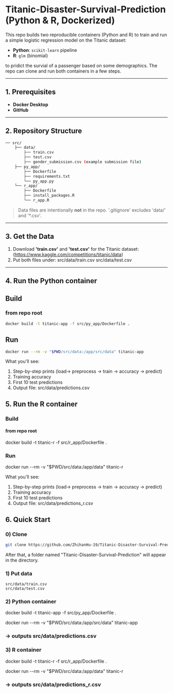 # Titanic-Disaster-Survival-Prediction (Python & R, Dockerized)

This repo builds two reproducible containers (Python and R) to train and run a simple logistic regression model on the Titanic dataset:

- **Python**: `scikit-learn` pipeline  
- **R**: `glm` (binomial)

to pridict the survial of a passenger based on some demographics.
The repo can clone and run both containers in a few steps.

---

## 1. Prerequisites

- **Docker Desktop** 
- **GitHub**

---

## 2. Repository Structure
```bash
── src/
    ├── data/
        ├── train.csv
        ├── test.csv
        ├── gender_submission.csv (example submission file)
    ├── py_app/
        ├── Dockerfile
        ├── requirements.txt
        └── py_app.py
    └── r_app/
        ├── Dockerfile
        ├── install_packages.R        
        └── r_app.R            
```
> Data files are intentionally **not** in the repo. '.gitignore' excludes 'data/' and '*.csv'.

---

## 3. Get the Data

1. Download **'train.csv'** and **'test.csv'** for the Titanic dataset: (https://www.kaggle.com/competitions/titanic/data)
2. Put both files under:
src/data/train.csv
src/data/test.csv

---

## 4. Run the **Python** container

## Build

### from repo root
```bash
docker build -t titanic-app -f src/py_app/Dockerfile .
```
## Run
```bash
docker run --rm -v "$PWD/src/data:/app/src/data" titanic-app
```

What you'll see:
1. Step-by-step prints (load-> preprocess -> train -> accuracy -> predict)
2. Training accuracy
3. First 10 test predictions
4. Output file: src/data/predictions.csv

## 5. Run the **R** container

### Build

#### from repo root
docker build -t titanic-r -f src/r_app/Dockerfile .

### Run
docker run --rm -v "$PWD/src/data:/app/data" titanic-r

What you'll see:
1. Step-by-step prints (load-> preprocess -> train -> accuracy -> predict)
2. Training accuracy
3. First 10 test predictions
4. Output file: src/data/predictions_r.csv

## 6. Quick Start

### 0) Clone
```bash
git clone https://github.com/ZhihanHu-19/Titanic-Disaster-Survival-Prediction.git
```
After that, a folder named "Titanic-Disaster-Survival-Prediction" will appear in the directory.

### 1) Put data
    src/data/train.csv
    src/data/test.csv

### 2) Python container
docker build -t titanic-app -f src/py_app/Dockerfile .


docker run --rm -v "$PWD/src/data:/app/src/data" titanic-app
### -> outputs src/data/predictions.csv

### 3) R container
docker build -t titanic-r -f src/r_app/Dockerfile .


docker run --rm -v "$PWD/src/data:/app/data" titanic-r
### -> outputs src/data/predictions_r.csv